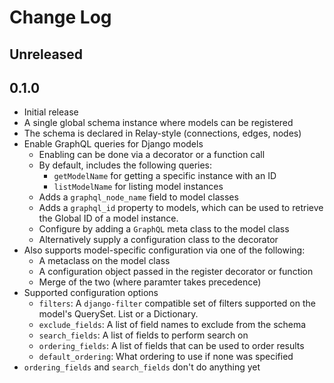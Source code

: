 # Change Log

## Unreleased

## 0.1.0

- Initial release
- A single global schema instance where models can be registered
- The schema is declared in Relay-style (connections, edges, nodes)
- Enable GraphQL queries for Django models
  - Enabling can be done via a decorator or a function call
  - By default, includes the following queries:
    - `getModelName` for getting a specific instance with an ID
    - `listModelName` for listing model instances
  - Adds a `graphql_node_name` field to model classes
  - Adds a `graphql_id` property to models, which can be used to retrieve the
  Global ID of a model instance.
  - Configure by adding a `GraphQL` meta class to the model class
  - Alternatively supply a configuration class to the decorator
- Also supports model-specific configuration via one of the following:
  - A metaclass on the model class
  - A configuration object passed in the register decorator or function
  - Merge of the two (where paramter takes precedence)
- Supported configuration options
  - `filters`: A `django-filter` compatible set of filters supported on the
    model's QuerySet. List or a Dictionary.
  - `exclude_fields`: A list of field names to exclude from the schema
  - `search_fields`: A list of fields to perform search on
  - `ordering_fields`: A list of fields that can be used to order results
  - `default_ordering`: What ordering to use if none was specified
- `ordering_fields` and `search_fields` don't do anything yet
